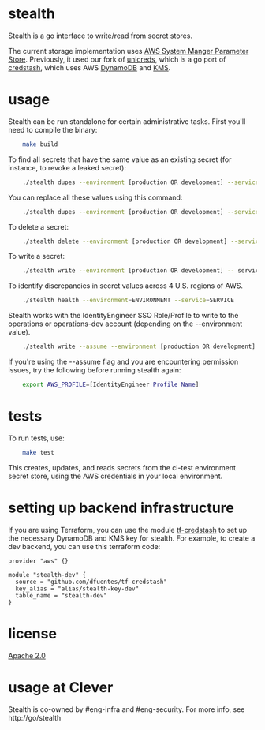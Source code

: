 # stealth

Stealth is a go interface to write/read from secret stores.

The current storage implementation uses [AWS System Manger Parameter Store](https://docs.aws.amazon.com/systems-manager/latest/userguide/systems-manager-parameter-store.html). Previously, it used our fork of [unicreds](https://github.com/Clever/unicreds), which is a go port of [credstash](https://github.com/fugue/credstash), which uses AWS [DynamoDB](https://aws.amazon.com/dynamodb/) and [KMS](https://aws.amazon.com/kms/).

# usage

Stealth can be run standalone for certain administrative tasks. First you'll need to compile the binary:

```bash
    make build
```

To find all secrets that have the same value as an existing secret (for instance, to revoke a leaked secret):

```bash
    ./stealth dupes --environment [production OR development] --service [service-name] --key [key name]
```

You can replace all these values using this command:

```bash
    ./stealth dupes --environment [production OR development] --service [service-name] --key [key name] --update-with [value to replace with]
```

To delete a secret:

```bash
    ./stealth delete --environment [production OR development] --service [service-name] --key [key name]
```

To write a secret:

```bash
    ./stealth write --environment [production OR development] -- service [service-name] --key [key name] --value [key value]
```

To identify discrepancies in secret values across 4 U.S. regions of AWS.

```bash
    ./stealth health --environment=ENVIRONMENT --service=SERVICE
```

Stealth works with the IdentityEngineer SSO Role/Profile to write to the operations or operations-dev account (depending on the --environment value).
```bash
    ./stealth write --assume --environment [production OR development] -- service [service-name] --key [key name] --value [key value]
```

If you're using the --assume flag and you are encountering permission issues, try the following before running stealth again:

```bash
    export AWS_PROFILE=[IdentityEngineer Profile Name]
```

# tests

To run tests, use:

```bash
    make test
```

This creates, updates, and reads secrets from the ci-test environment secret store, using the AWS credentials in your local environment.

# setting up backend infrastructure

If you are using Terraform, you can use the module [tf-credstash](https://github.com/dfuentes/tf-credstash) to set up the necessary DynamoDB and KMS key for stealth. For example, to create a dev backend, you can use this terraform code:

```HCL
provider "aws" {}

module "stealth-dev" {
  source = "github.com/dfuentes/tf-credstash"
  key_alias = "alias/stealth-key-dev"
  table_name = "stealth-dev"
}
```

# license

[Apache 2.0](./LICENSE)

# usage at Clever

Stealth is co-owned by #eng-infra and #eng-security. For more info, see http://go/stealth
